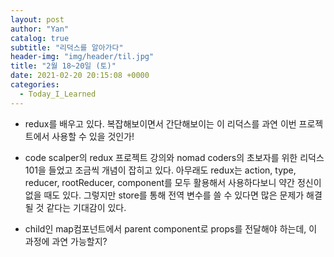 ```yaml
---
layout: post
author: "Yan"
catalog: true
subtitle: "리덕스를 알아가다"
header-img: "img/header/til.jpg"
title: "2월 18~20일 (토)"
date: 2021-02-20 20:15:08 +0000
categories:
  - Today_I_Learned
---
```


- redux를 배우고 있다. 복잡해보이면서 간단해보이는 이 리덕스를 과연 이번 프로젝트에서 사용할 수 있을 것인가!

- code scalper의 redux 프로젝트 강의와 nomad coders의 초보자를 위한 리덕스 101을 들었고 조금씩 개념이 잡히고 있다. 아무래도 redux는 action, type, reducer, rootReducer, component를 모두 활용해서 사용하다보니 약간 정신이 없을 때도 있다. 그렇지만 store를 통해 전역 변수를 쓸 수 있다면 많은 문제가 해결될 것 같다는 기대감이 있다.

- child인 map컴포넌트에서 parent component로 props를 전달해야 하는데, 이 과정에 과연 가능할지?
